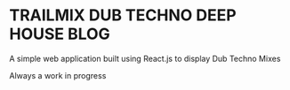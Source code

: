 # TRAILMIX DUB TECHNO DEEP HOUSE BLOG

A simple web application built using React.js to display Dub Techno Mixes

Always a work in progress

